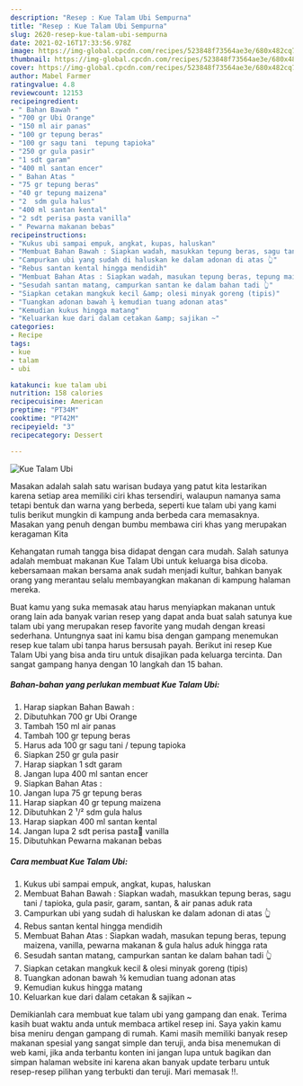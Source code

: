 ```yaml
---
description: "Resep : Kue Talam Ubi Sempurna"
title: "Resep : Kue Talam Ubi Sempurna"
slug: 2620-resep-kue-talam-ubi-sempurna
date: 2021-02-16T17:33:56.978Z
image: https://img-global.cpcdn.com/recipes/523848f73564ae3e/680x482cq70/kue-talam-ubi-foto-resep-utama.jpg
thumbnail: https://img-global.cpcdn.com/recipes/523848f73564ae3e/680x482cq70/kue-talam-ubi-foto-resep-utama.jpg
cover: https://img-global.cpcdn.com/recipes/523848f73564ae3e/680x482cq70/kue-talam-ubi-foto-resep-utama.jpg
author: Mabel Farmer
ratingvalue: 4.8
reviewcount: 12153
recipeingredient:
- " Bahan Bawah "
- "700 gr Ubi Orange"
- "150 ml air panas"
- "100 gr tepung beras"
- "100 gr sagu tani  tepung tapioka"
- "250 gr gula pasir"
- "1 sdt garam"
- "400 ml santan encer"
- " Bahan Atas "
- "75 gr tepung beras"
- "40 gr tepung maizena"
- "2  sdm gula halus"
- "400 ml santan kental"
- "2 sdt perisa pasta vanilla"
- " Pewarna makanan bebas"
recipeinstructions:
- "Kukus ubi sampai empuk, angkat, kupas, haluskan"
- "Membuat Bahan Bawah : Siapkan wadah, masukkan tepung beras, sagu tani / tapioka, gula pasir, garam, santan, &amp; air panas aduk rata"
- "Campurkan ubi yang sudah di haluskan ke dalam adonan di atas 👆"
- "Rebus santan kental hingga mendidih"
- "Membuat Bahan Atas : Siapkan wadah, masukan tepung beras, tepung maizena, vanilla, pewarna makanan &amp; gula halus aduk hingga rata"
- "Sesudah santan matang, campurkan santan ke dalam bahan tadi 👆"
- "Siapkan cetakan mangkuk kecil &amp; olesi minyak goreng (tipis)"
- "Tuangkan adonan bawah ¾ kemudian tuang adonan atas"
- "Kemudian kukus hingga matang"
- "Keluarkan kue dari dalam cetakan &amp; sajikan ~"
categories:
- Recipe
tags:
- kue
- talam
- ubi

katakunci: kue talam ubi 
nutrition: 158 calories
recipecuisine: American
preptime: "PT34M"
cooktime: "PT42M"
recipeyield: "3"
recipecategory: Dessert

---
```



![Kue Talam Ubi](https://img-global.cpcdn.com/recipes/523848f73564ae3e/680x482cq70/kue-talam-ubi-foto-resep-utama.jpg)

Masakan adalah salah satu warisan budaya yang patut kita lestarikan karena setiap area memiliki ciri khas tersendiri, walaupun namanya sama tetapi bentuk dan warna yang berbeda, seperti kue talam ubi yang kami tulis berikut mungkin di kampung anda berbeda cara memasaknya. Masakan yang penuh dengan bumbu membawa ciri khas yang merupakan keragaman Kita

Kehangatan rumah tangga bisa didapat dengan cara mudah. Salah satunya adalah membuat makanan Kue Talam Ubi untuk keluarga bisa dicoba. kebersamaan makan bersama anak sudah menjadi kultur, bahkan banyak orang yang merantau selalu membayangkan makanan di kampung halaman mereka.



Buat kamu yang suka memasak atau harus menyiapkan makanan untuk orang lain ada banyak varian resep yang dapat anda buat salah satunya kue talam ubi yang merupakan resep favorite yang mudah dengan kreasi sederhana. Untungnya saat ini kamu bisa dengan gampang menemukan resep kue talam ubi tanpa harus bersusah payah.
Berikut ini resep Kue Talam Ubi yang bisa anda tiru untuk disajikan pada keluarga tercinta. Dan sangat gampang hanya dengan 10 langkah dan 15 bahan.


<!--inarticleads1-->

##### Bahan-bahan yang perlukan membuat Kue Talam Ubi:

1. Harap siapkan  Bahan Bawah :
1. Dibutuhkan 700 gr Ubi Orange
1. Tambah 150 ml air panas
1. Tambah 100 gr tepung beras
1. Harus ada 100 gr sagu tani / tepung tapioka
1. Siapkan 250 gr gula pasir
1. Harap siapkan 1 sdt garam
1. Jangan lupa 400 ml santan encer
1. Siapkan  Bahan Atas :
1. Jangan lupa 75 gr tepung beras
1. Harap siapkan 40 gr tepung maizena
1. Dibutuhkan 2 ¹/² sdm gula halus
1. Harap siapkan 400 ml santan kental
1. Jangan lupa 2 sdt perisa pasta🦋 vanilla
1. Dibutuhkan  Pewarna makanan bebas




<!--inarticleads2-->

##### Cara membuat  Kue Talam Ubi:

1. Kukus ubi sampai empuk, angkat, kupas, haluskan
1. Membuat Bahan Bawah : Siapkan wadah, masukkan tepung beras, sagu tani / tapioka, gula pasir, garam, santan, &amp; air panas aduk rata
1. Campurkan ubi yang sudah di haluskan ke dalam adonan di atas 👆
1. Rebus santan kental hingga mendidih
1. Membuat Bahan Atas : Siapkan wadah, masukan tepung beras, tepung maizena, vanilla, pewarna makanan &amp; gula halus aduk hingga rata
1. Sesudah santan matang, campurkan santan ke dalam bahan tadi 👆
1. Siapkan cetakan mangkuk kecil &amp; olesi minyak goreng (tipis)
1. Tuangkan adonan bawah ¾ kemudian tuang adonan atas
1. Kemudian kukus hingga matang
1. Keluarkan kue dari dalam cetakan &amp; sajikan ~




Demikianlah cara membuat kue talam ubi yang gampang dan enak. Terima kasih buat waktu anda untuk membaca artikel resep ini. Saya yakin kamu bisa meniru dengan gampang di rumah. Kami masih memiliki banyak resep makanan spesial yang sangat simple dan teruji, anda bisa menemukan di web kami, jika anda terbantu konten ini jangan lupa untuk bagikan dan simpan halaman website ini karena akan banyak update terbaru untuk resep-resep pilihan yang terbukti dan teruji. Mari memasak !!. 
